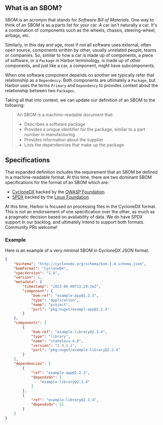 ## What is an SBOM?

SBOM is an acronym that stands for _Software Bill of Materials_. One way to think of an SBOM is 
as a parts list for your car. A car isn't naturally a car. It's a combination of components such as 
the wheels, chassis, steering-wheel, airbags, etc.

Similarly, in this day and age, most if not all software uses external, often open source, 
components written by other, usually unrelated people, teams or companies. So, similar to how a 
car is made up of components, a piece of software, or a `Package` in Harbor terminology, is made 
up of other components, and just like a car, a component, might have subcomponents.

When one software component depends on another we typically refer that relationship as a `Dependency`.
Both components are ultimately a `Package`, but Harbor uses the terms `Primary` and `Dependency` 
to provides context about the relationship between two `Packages`.

Taking all that into context, we can update our definition of an SBOM to the following:

> An SBOM is a machine-readable document that:
> - Describes a software package
> - Provides a unique identifier for the package, similar to a part number in manufacturing
> - Provides information about the supplier
> - Lists the dependencies that make up the package

## Specifications

That expanded definition includes the requirement that an SBOM be defined in a machine-readable 
format. At this time, there are two dominant SBOM specifications for the format of an SBOM which 
are:

- [CycloneDX](https://cyclonedx.org/) backed by the [OWASP Foundation](https://owasp.org/).
- [SPDX](https://spdx.dev/) backed by the [Linux Foundation](https://www.linuxfoundation.org/).

At this time, Harbor is focused on processing files in the CycloneDX format. This is not an 
endorsement of one specification over the other, as much as a pragmatic decision based on 
availability of data. We do have SPDX support in our backlog, and ultimately intend to support 
both formats. Community PRs welcome!

### Example

Here is an example of a very minimal SBOM in CycloneDX JSON format.

```json
{
    "$schema": "http://cyclonedx.org/schema/bom-1.4.schema.json",
    "bomFormat": "CycloneDX",
    "specVersion": "1.4",
    "version": 1,
    "metadata": {
        "timestamp": "2023-06-06T11:29:16Z",
        "component": {
            "bom-ref": "example-app@1.2.3",
            "type": "application",
            "name": "project",
            "purl": "pkg:nuget/exampl-app@1.2.3"
        }
    },
    "components": [
        {
            "bom-ref": "example-library@2.3.4",
            "type": "library",
            "name": "stateless-4.0",
            "version": "2.3.1.1",
            "purl": "pkg:nuget/example-library@2.3.4"
        }
    ],
    "dependencies": [
        {
            "ref": "example-app@1.2.3",
            "dependsOn": [
                "example-library@2.3.4"
            ]
        },
        {
            "ref": "example-library@2.3.4",
            "dependsOn": []
        }
    ]
}
```

